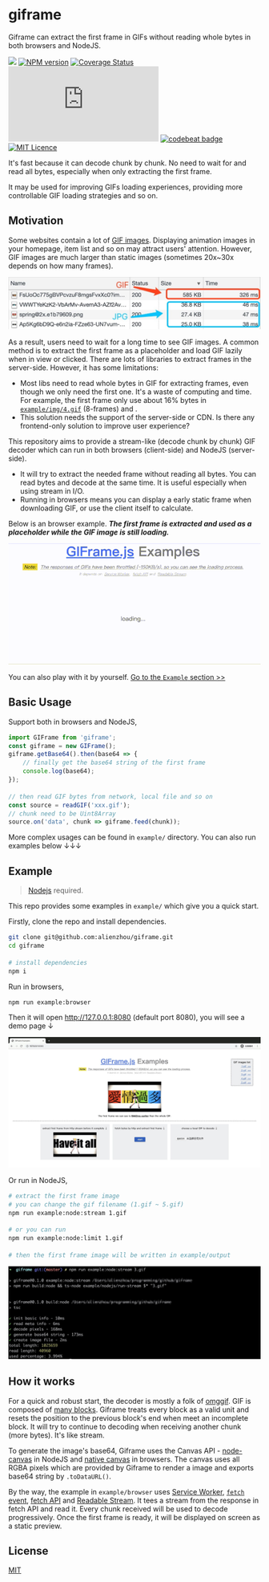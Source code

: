 # giframe

Giframe can extract the first frame in GIFs without reading whole bytes in both browsers and NodeJS.

[![](https://api.travis-ci.org/alienzhou/giframe.svg?branch=master)](https://travis-ci.org/alienzhou/giframe) [![NPM version](https://img.shields.io/npm/v/giframe.svg)](https://www.npmjs.com/package/giframe) [![Coverage Status](https://coveralls.io/repos/github/alienzhou/giframe/badge.svg)](https://coveralls.io/github/alienzhou/giframe) [![gizp size](https://img.badgesize.io/https://unpkg.com/giframe/dist/umd/giframe.js?compression=gzip)](https://unpkg.com/giframe) [![codebeat badge](https://codebeat.co/badges/f2b1747e-3cd8-46a8-83e4-cda6ba8b3498)](https://codebeat.co/projects/github-com-alienzhou-giframe-master) [![MIT Licence](https://img.shields.io/github/license/alienzhou/giframe)](https://opensource.org/licenses/mit-license.php)

It's fast because it can decode chunk by chunk. No need to wait for and read all bytes, especially when only extracting the first frame.

It may be used for improving GIFs loading experiences, providing more controllable GIF loading strategies and so on.

## Motivation

Some websites contain a lot of [GIF images](https://en.wikipedia.org/wiki/GIF). Displaying animation images in your homepage, item list and so on may attract users' attention. However, GIF images are much larger than static images (sometimes 20x~30x depends on how many frames).

![](./doc/img/1.jpg)

As a result, users need to wait for a long time to see GIF images. A common method is to extract the first frame as a placeholder and load GIF lazily when in view or clicked. There are lots of libraries to extract frames in the server-side. However, it has some limitations:

- Most libs need to read whole bytes in GIF for extracting frames, even though we only need the first one. It's a waste of computing and time. For example, the first frame only use about 16% bytes in [`example/img/4.gif`](./example/img/4.gif) (8-frames) and .
- This solution needs the support of the server-side or CDN. Is there any frontend-only solution to improve user experience?

This repository aims to provide a stream-like (decode chunk by chunk) GIF decoder which can run in both browsers (client-side) and NodeJS (server-side).

- It will try to extract the needed frame without reading all bytes. You can read bytes and decode at the same time. It is useful especially when using stream in I/O.
- Running in browsers means you can display a early static frame when downloading GIF, or use the client itself to calculate.

Below is an browser example. _**The first frame is extracted and used as a placeholder while the GIF image is still loading.**_

![](./doc/img/example.gif)

You can also play with it by yourself. [Go to the `Example` section >>](#Example)

## Basic Usage

Support both in browsers and NodeJS,

```JavaScript
import GIFrame from 'giframe';
const giframe = new GIFrame();
giframe.getBase64().then(base64 => {
    // finally get the base64 string of the first frame
    console.log(base64);
});

// then read GIF bytes from network, local file and so on
const source = readGIF('xxx.gif');
// chunk need to be Uint8Array
source.on('data', chunk => giframe.feed(chunk));
```

More complex usages can be found in `example/` directory. You can also run examples below ↓↓↓

## Example

> [Nodejs](https://nodejs.org/) required.

This repo provides some examples in `example/` which give you a quick start. 

Firstly, clone the repo and install dependencies.

```bash
git clone git@github.com:alienzhou/giframe.git
cd giframe

# install dependencies
npm i
```

Run in browsers,

```bash
npm run example:browser
```

Then it will open http://127.0.0.1:8080 (default port 8080), you will see a demo page ↓

![](./doc/img/example.jpg)

Or run in NodeJS,

```bash
# extract the first frame image
# you can change the gif filename (1.gif ~ 5.gif)
npm run example:node:stream 1.gif

# or you can run
npm run example:node:limit 1.gif

# then the first frame image will be written in example/output
```

![](./doc/img/example-node.jpg)


## How it works

For a quick and robust start, the decoder is mostly a folk of [omggif](https://github.com/deanm/omggif). GIF is composed of [many blocks](http://matthewflickinger.com/lab/whatsinagif/bits_and_bytes.asp). Giframe treats every block as a valid unit and resets the position to the previous block's end when meet an incomplete block. It will try to continue to decoding when receiving another chunk (more bytes). It's like stream.

To generate the image's base64, Giframe uses the Canvas API - [node-canvas](https://github.com/Automattic/node-canvas) in NodeJS and [native canvas](https://developer.mozilla.org/en-US/docs/Web/API/Canvas_API) in browsers. The canvas uses all RGBA pixels which are provided by Giframe to render a image and exports base64 string by `.toDataURL()`.

By the way, the example in `example/browser` uses [Service Worker](https://developer.mozilla.org/en-US/docs/Web/API/ServiceWorker), [`fetch` event](https://developer.mozilla.org/en-US/docs/Web/API/FetchEvent), [fetch API](https://developer.mozilla.org/en-US/docs/Web/API/Fetch_API) and [Readable Stream](https://developer.mozilla.org/en-US/docs/Web/API/ReadableStream/ReadableStream). It tees a stream from the response in fetch API and read it. Every chunk received will be used to decode progressively. Once the first frame is ready, it will be displayed on screen as a static preview.

## License

[MIT](./LICENCE)
